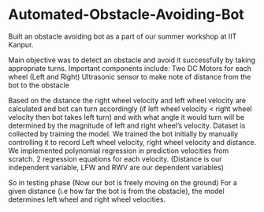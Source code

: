 # Automated-Obstacle-Avoiding-Bot
Built an obstacle avoiding bot as a part of our summer workshop at IIT Kanpur.

Main objective was to detect an obstacle and avoid it successfully by taking appropriate turns.
Important components include:
Two DC Motors for each wheel (Left and Right)
Ultrasonic sensor to make note of distance from the bot to the obstacle

Based on the distance the right wheel velocity and left wheel velocity are calculated and bot can turn accordingly (if left wheel velocity < right wheel velocity then bot takes left turn) and with what angle it would turn will be determined by the magnitude of left and right wheel’s velocity.
Dataset is collected by training the model.
We trained the bot initially by manually controlling it to record Left wheel velocity, right wheel velocity and distance.
We implemented polynomial regression in prediction velocities from scratch.
2 regression equations for each velocity.
(Distance is our independent variable, LFW and RWV are our dependent variables)

So in testing phase (Now our bot is freely moving on the ground)
For a given distance (i.e how far the bot is from the obstacle), the model determines left wheel and right wheel velocities.

